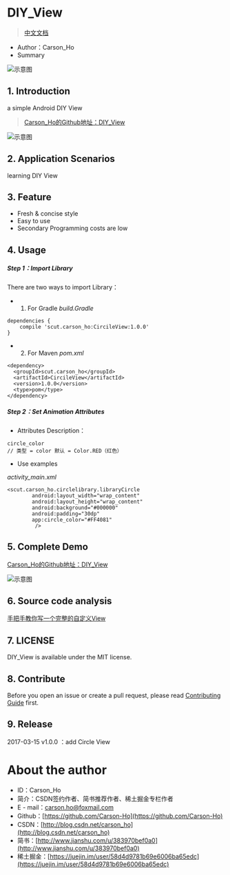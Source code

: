 # DIY_View
>[中文文档](https://github.com/Carson-Ho/DIY_View/blob/master/README.md)
- Author：Carson_Ho
- Summary



![示意图](http://upload-images.jianshu.io/upload_images/944365-299cf0c37d4c06ab.png?imageMogr2/auto-orient/strip%7CimageView2/2/w/1240)


## 1. Introduction
a simple  Android DIY View 
>[Carson_Ho的Github地址：DIY_View](https://github.com/Carson-Ho/DIY_View)


![示意图](http://upload-images.jianshu.io/upload_images/944365-dcef19bb6ad0c77e.png?imageMogr2/auto-orient/strip%7CimageView2/2/w/1240)


## 2. Application Scenarios
learning DIY View



## 3. Feature
- Fresh & concise style
- Easy to use
- Secondary Programming costs are low

## 4. Usage

##### Step 1：Import Library
There are two ways to  import Library：

- 1. For Gradle
*build.Gradle*

```
dependencies {
    compile 'scut.carson_ho:CircileView:1.0.0'
}
```

- 2. For Maven
*pom.xml*
```
<dependency>
  <groupId>scut.carson_ho</groupId>
  <artifactId>CircileView</artifactId>
  <version>1.0.0</version>
  <type>pom</type>
</dependency>
```


##### Step 2：Set Animation Attributes
- Attributes Description：

```
circle_color
// 类型 = color 默认 = Color.RED（红色）
```

- Use examples

*activity_main.xml*
```
<scut.carson_ho.circlelibrary.libraryCircle
        android:layout_width="wrap_content"
        android:layout_height="wrap_content"
        android:background="#000000"
        android:padding="30dp"
        app:circle_color="#FF4081"
         />
```





## 5. Complete Demo
[Carson_Ho的Github地址：DIY_View](https://github.com/Carson-Ho/DIY_View)


![示意图](http://upload-images.jianshu.io/upload_images/944365-dcef19bb6ad0c77e.png?imageMogr2/auto-orient/strip%7CimageView2/2/w/1240)



## 6.  Source code analysis
[手把手教你写一个完整的自定义View](http://www.jianshu.com/p/e9d8420b1b9c)



## 7.  LICENSE
DIY_View is available under the MIT license.



## 8. Contribute
Before you open an issue or create a pull request, please read [Contributing Guide](https://github.com/Carson-Ho/DIY_View/blob/master/CONTRIBUTING.md) first.



## 9. Release
2017-03-15 v1.0.0 ：add Circle View



# About the author
- ID：Carson_Ho
- 简介：CSDN签约作者、简书推荐作者、稀土掘金专栏作者
- E - mail：[carson.ho@foxmail.com](mailto:carson.ho@foxmail.com)
- Github：[https://github.com/Carson-Ho](https://github.com/Carson-Ho)
- CSDN：[http://blog.csdn.net/carson_ho](http://blog.csdn.net/carson_ho)
- 简书：[http://www.jianshu.com/u/383970bef0a0](http://www.jianshu.com/u/383970bef0a0)
- 稀土掘金：[https://juejin.im/user/58d4d9781b69e6006ba65edc](https://juejin.im/user/58d4d9781b69e6006ba65edc)
